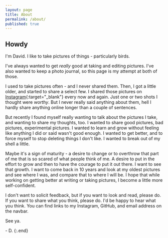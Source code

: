 ```yaml
---
layout: page
title: About
permalink: /about/
published: true
---
```

## Howdy 

I'm David. I like to take pictures of things - particularly birds.

I've always wanted to get *really* good at taking and editing pictures. I've also wanted to keep a photo journal, so this page is my attempt at both of those.

I used to take pictures often - and I never shared them. Then, I got a little older, and started to share a select few. I shared those pictures on [Instagram](https://www.instagram.com/dvalen_irl){:target="_blank"} every now and again. Just one or two shots I thought were *worthy*. But I never really said anything about them, hell I hardly share anything online longer than a couple of sentences.

But recently I found myself really wanting to talk about the pictures I take, and wanting to share my thoughts, too. I wanted to share good pictures, bad pictures, experimental pictures. I wanted to learn and grow without feeling like anything I did or said wasn't good enough. I wanted to get better, and to force myself to stop deleting things I don't like. I wanted to break out of my shell a little.

Maybe it's a sign of maturity - a desire to change or to overthrow that part of me that is so scared of what people think of me. A desire to put in the effort to grow and then to have the courage to put it out there. I want to see that growth. I want to come back in 10 years and look at my oldest pictures and see where I was, and compare that to where I will be. I hope that while working on getting better at writing or taking pictures, I become a little more self-confident.

I don't want to solicit feedback, but if you want to look and read, please do. If you want to share what you think, please do. I'd be happy to hear what you think.
You can find links to my Instagram, GitHub, and email address on the navbar.

See ya.

\- D.
{:.end}
